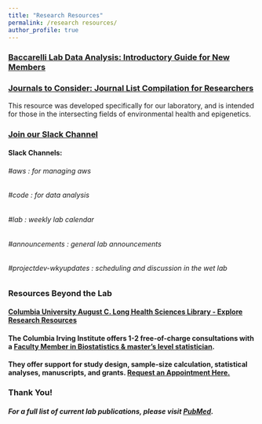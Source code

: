```yaml
---
title: "Research Resources"
permalink: /research resources/
author_profile: true
---
```


### <b>[Baccarelli Lab Data Analysis: Introductory Guide for New Members](https://s3.amazonaws.com/baccarellilabgithubio/Research+Resources/DataAnalysis_Introductory_Document_ForGitHub.IO.pdf)</b> <br>

### <b>[Journals to Consider: Journal List Compilation for Researchers](https://docs.google.com/spreadsheets/d/1UA_l6uHbN4RS9YIyJHJJPBzYQdQ-FmBYxxZahkbL9tM/edit?usp=sharing)</b> <br>
This resource was developed specifically for our laboratory, and is intended for those in the intersecting fields of environmental health and epigenetics.

### <b>[Join our Slack Channel](https://join.slack.com/t/baccarellilab/signup)</b> <br>
#### <b> Slack Channels: <br> </b>
######  #aws : for managing aws <br>
######  #code : for data analysis <br>
######  #lab : weekly lab calendar <br>
######  #announcements : general lab announcements <br>
######  #projectdev-wkyupdates : scheduling and discussion in the wet lab <br>

### Resources Beyond the Lab

#### <b>[Columbia University August C. Long Health Sciences Library - Explore Research Resources](https://library.cumc.columbia.edu/computing-study-tools)</b> <br>

#### <b>The Columbia Irving Institute offers 1-2 free-of-charge consultations with a [Faculty Member in Biostatistics & master’s level statistician](https://www.mailman.columbia.edu/people/our-faculty/search/?filter_department=Biostatistics).
They offer support for study design, sample-size calculation, statistical analyses, manuscripts, and grants. [Request an Appointment Here.](https://www.irvinginstitute.columbia.edu/services/biostatistics-consultation)

### Thank You!

##### For a full list of current lab publications, please visit [PubMed](https://www.ncbi.nlm.nih.gov/pubmed/?term=baccarelli+a+%5Bauthor%5D+OR+baccarelli+aa+%5Bauthor%5D+NOT+baccarelli+AM).
